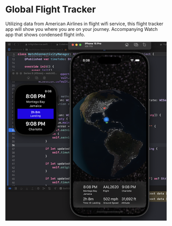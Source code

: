 # Global Flight Tracker

Utilizing data from American Airlines in flight wifi service, this flight tracker app will show you where you are on your journey. Accompanying Watch app that shows condensed flight info. 



![Application Demo](readme-images/FlightTrackerDemo.png)